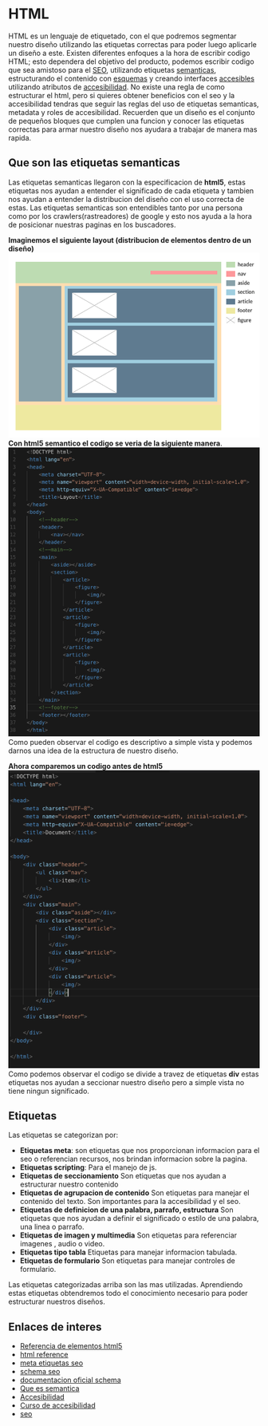# HTML
HTML es un lenguaje de etiquetado, con el que podremos segmentar nuestro diseño utilizando las etiquetas correctas para poder luego aplicarle un diseño a este. Existen diferentes enfoques a la hora de escribir codigo HTML; esto dependera del objetivo del producto, podemos escribir codigo que sea amistoso para el [SEO](https://es.wikipedia.org/wiki/Posicionamiento_en_buscadores), utilizando etiquetas [semanticas](https://desarrolloweb.com/articulos/etiquetas-semanticas-html5.html), estructurando el contenido con [esquemas](https://platzi.com/blog/schema-seo/) y creando interfaces [accesibles](https://www.udemy.com/aprende-accesibilidad-web-paso-a-paso/) utilizando atributos de [accesibilidad](https://developers.google.com/web/fundamentals/accessibility/?hl=es). No existe una regla de como estructurar el html, pero si quieres obtener beneficios con el seo y la accesibilidad tendras que seguir las reglas del uso de etiquetas semanticas, metadata y roles de accesibilidad. Recuerden que un diseño es el conjunto de pequeños bloques que cumplen una funcion y conocer las etiquetas correctas para armar nuestro diseño nos ayudara a trabajar de manera mas rapida.


## Que son las etiquetas semanticas
Las etiquetas semanticas llegaron con la especificacion de __html5__, estas etiquetas nos ayudan a entender el significado de cada etiqueta y tambien nos ayudan a entender la distribucion del diseño con el uso correcta de estas. Las etiquetas semanticas son entendibles tanto por una persona como por los crawlers(rastreadores) de google y esto nos ayuda a la hora de posicionar nuestras paginas en los buscadores.

__Imaginemos el siguiente layout (distribucion de elementos dentro de un diseño)__
![layout](./layout.png)
__Con html5 semantico el codigo se veria de la siguiente manera__.
![layout](./semantic_html.png)
Como pueden observar el codigo es descriptivo a simple vista y podemos darnos una idea de la estructura de nuestro diseño.

__Ahora comparemos un codigo antes de html5__
![layout](./before_html.png)
Como podemos observar el codigo se divide a travez de etiquetas __div__ estas etiquetas nos ayudan a seccionar nuestro diseño pero a simple vista no tiene ningun significado.



## Etiquetas
Las etiquetas se categorizan por:
* __Etiquetas meta__: son etiquetas que nos proporcionan informacion para el seo o referencian recursos, nos brindan informacion sobre la pagina.
* __Etiquetas scripting__: Para el manejo de js.
* __Etiquetas de seccionamiento__ Son etiquetas que nos ayudan a estructurar nuestro contenido
* __Etiquetas de agrupacion de contenido__ Son etiquetas para manejar el contenido del texto. Son importantes para la accesibilidad y el seo.
* __Etiquetas de definicion de una palabra, parrafo, estructura__ Son etiquetas que nos ayudan a definir el significado o estilo de una palabra, una linea o parrafo.
* __Etiquetas de imagen y multimedia__ Son etiquetas para referenciar imagenes , audio o video.
* __Etiquetas tipo tabla__ Etiquetas para manejar informacion tabulada.
* __Etiquetas de formulario__ Son etiquetas para manejar controles de formulario.

Las etiquetas categorizadas arriba son las mas utilizadas. Aprendiendo estas etiquetas obtendremos todo el conocimiento necesario para poder estructurar nuestros diseños.


## Enlaces de interes

* [Referencia de elementos html5](https://developer.mozilla.org/es/docs/HTML/HTML5/HTML5_lista_elementos)
* [html reference](https://htmlreference.io/)
* [meta etiquetas seo](http://www.analizosuweb.com/blog/como-usar-las-meta-etiquetas-de-html5/)
* [schema seo](https://platzi.com/blog/schema-seo/)
* [documentacion oficial schema](https://schema.org/)
* [Que es semantica](https://desarrolloweb.com/articulos/etiquetas-semanticas-html5.html)
* [Accesibilidad](https://developers.google.com/web/fundamentals/accessibility/?hl=es)
* [Curso de accesibilidad](https://www.udemy.com/aprende-accesibilidad-web-paso-a-paso/)
* [seo](https://es.wikipedia.org/wiki/Posicionamiento_en_buscadores)